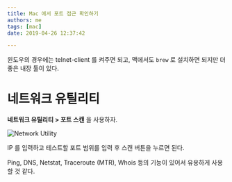 ```yaml
---
title: Mac 에서 포트 접근 확인하기
authors: me
tags: [mac]
date: 2019-04-26 12:37:42

---
```


윈도우의 경우에는 telnet-client 를 켜주면 되고, 맥에서도 `brew` 로 설치하면 되지만 더 좋은 내장 툴이 있다.

# 네트워크 유틸리티

**네트워크 유틸리티 > 포트 스캔** 을 사용하자.

![Network Utility](https://i.imgur.com/AEcJ2oJ.png)

IP 를 입력하고 테스트할 포트 범위를 입력 후 스캔 버튼을 누르면 된다.

Ping, DNS, Netstat, Traceroute (MTR), Whois 등의 기능이 있어서 유용하게 사용할 것 같다.
